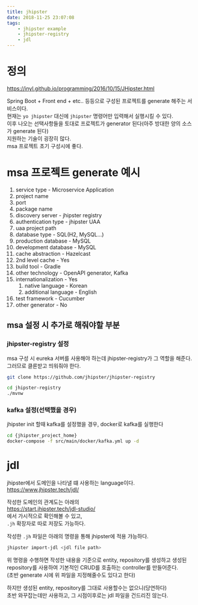 ```yaml
---
title: jhipster
date: 2018-11-25 23:07:08
tags:
    - jhipster example  
    - jhipster-registry
    - jdl
---
```


# 정의
<https://inyl.github.io/programming/2016/10/15/JHipster.html>

Spring Boot + Front end + etc.. 등등으로 구성된 프로젝트를 generate 해주는 서비스이다.  
현재는 `yo jhipster` 대신에 `jhipster` 명령어만 입력해서 실행시킬 수 있다.  
이후 나오는 선택사항들을 토대로 프로젝트가 generator 된다(아주 방대한 양의 소스가 generate 된다)  
지원하는 기술이 굉장히 많다.  
msa 프로젝트 초기 구성시에 좋다.  

# msa 프로젝트 generate 예시
1. service type - Microservice Application
2. project name
3. port 
4. package name
5. discovery server - jhipster registry
6. authentication type - jhipster UAA
7. uaa project path
8. database type - SQL(H2, MySQL…)
9. production database - MySQL
10. development database - MySQL
11. cache abstraction - Hazelcast
12. 2nd level cache - Yes
13. build tool - Gradle
14. other technology - OpenAPI generator, Kafka
15. internationalization - Yes
    1. native language - Korean
    2. additional language - English
16. test framework - Cucumber
17. other generator - No  

## msa 설정 시 추가로 해줘야할 부분
### jhipster-registry 설정
msa 구성 시 eureka 서버를 사용해야 하는데 jhipster-registry가 그 역할을 해준다.  
그러므로 클론받고 띄워줘야 한다.  

```sh
git clone https://github.com/jhipster/jhipster-registry

cd jhipster-registry
./mvnw
```

### kafka 설정(선택했을 경우)
jhipster init 할때 kafka를 설정했을 경우, docker로 kafka를 실행한다

```sh
cd {jhipster_project_home}
docker-compose -f src/main/docker/kafka.yml up -d
```

# jdl
jhipster에서 도메인을 나타낼 떄 사용하는 language이다.  
<https://www.jhipster.tech/jdl/>  

작성한 도메인의 관계도는 아래의  
<https://start.jhipster.tech/jdl-studio/>  
에서 가시적으로 확인해볼 수 있고,  
`.jh` 확장자로 따로 저장도 가능하다.  

작성한 `.jh` 파일은 아래의 명령을 통해 jhipster에 적용 갸능하다.  

```sh
jhipster import-jdl <jdl file path>
```

위 명령을 수행하면 작성한 내용을 기준으로 entity, repository를 생성하고 생성된 repository를 사용하여 기본적인 CRUD를 호출하는 controller를 만들어준다.  
(초반 generate 시에 위 파일을 지정해줄수도 있다고 한다)  

하지만 생성된 entity, repository를 그대로 사용할수는 없으니(당연하다)  
초반 와꾸잡는데만 사용하고, 그 시점이후로는 jdl 파일을 건드리진 않는다.  

<!-- more -->